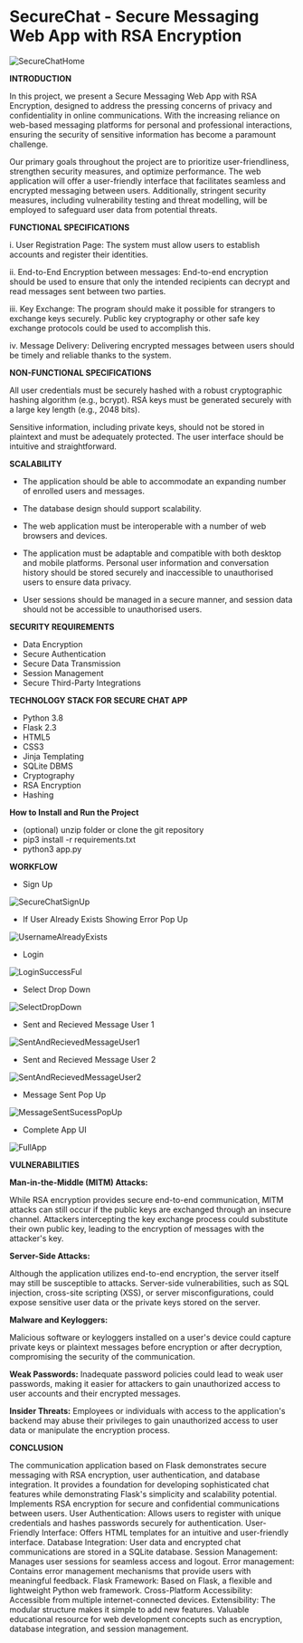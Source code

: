 # SecureChat - Secure Messaging Web App with RSA Encryption
![SecureChatHome](https://github.com/AkshayTakke/secureChat/assets/54357275/087b6cf8-05e9-46f9-96e1-0fa0b05087b7)

<b>INTRODUCTION</b>

In this  project, we present a Secure Messaging Web App with RSA Encryption, designed to address the pressing concerns of privacy and confidentiality in online communications. With the increasing reliance on web-based messaging platforms for personal and professional interactions, ensuring the security of sensitive information has become a paramount challenge.

Our primary goals throughout the project are to prioritize user-friendliness, strengthen security measures, and optimize performance. The web application will offer a user-friendly interface that facilitates seamless and encrypted messaging between users. Additionally, stringent security measures, including vulnerability testing and threat modelling, will be employed to safeguard user data from potential threats.

<b>FUNCTIONAL SPECIFICATIONS</b>

i.	User Registration Page: The system must allow users to establish accounts and register their identities.

ii.	End-to-End Encryption between messages: End-to-end encryption should be used to ensure that only the intended recipients can decrypt and read messages sent between two parties.

iii.	Key Exchange: The program should make it possible for strangers to exchange keys securely. Public key cryptography or other safe key exchange protocols could be used to accomplish this.

iv.	Message Delivery: Delivering encrypted messages between users should be timely and reliable thanks to the system.

<b>NON-FUNCTIONAL SPECIFICATIONS</b>

All user credentials must be securely hashed with a robust cryptographic hashing algorithm (e.g., bcrypt). RSA keys must be generated securely with a large key length (e.g., 2048 bits). 

Sensitive information, including private keys, should not be stored in plaintext and must be adequately protected. The user interface should be intuitive and straightforward.

<b>SCALABILITY</b> 

-	The application should be able to accommodate an expanding number of enrolled users and messages.
  
-	The database design should support scalability.
  
-	The web application must be interoperable with a number of web browsers and devices.
  
-	The application must be adaptable and compatible with both desktop and mobile platforms. Personal user information and conversation history should be stored securely and inaccessible to unauthorised users to ensure data privacy.
  
-	User sessions should be managed in a secure manner, and session data should not be accessible to unauthorised users.

<b>SECURITY REQUIREMENTS</b>

-	Data Encryption
-	Secure Authentication
-	Secure Data Transmission
-	Session Management
-	Secure Third-Party Integrations

<b>TECHNOLOGY STACK FOR SECURE CHAT APP</b>

-	Python 3.8
-	Flask 2.3
-	HTML5
-	CSS3
-	Jinja Templating
-	SQLite DBMS
-	Cryptography
-	RSA Encryption
-	Hashing

<b>How to Install and Run the Project</b>

- (optional) unzip folder or clone the git repository
- pip3 install -r requirements.txt
- python3 app.py

<b>WORKFLOW</b>

- Sign Up
  
![SecureChatSignUp](https://github.com/AkshayTakke/secureChat/assets/54357275/a563946e-fd75-45be-b1d0-796c9ec5715b)

- If User Already Exists Showing Error Pop Up

![UsernameAlreadyExists](https://github.com/AkshayTakke/secureChat/assets/54357275/e494a7e5-f56e-4193-8d39-0566d5fb75a3)

- Login

![LoginSuccessFul](https://github.com/AkshayTakke/secureChat/assets/54357275/0ccfb93f-0b28-45c3-bc22-9466a234e2b1)

- Select Drop Down

![SelectDropDown](https://github.com/AkshayTakke/secureChat/assets/54357275/01570186-65ac-4a3d-b434-261fc403755a)

- Sent and Recieved Message User 1

![SentAndRecievedMessageUser1](https://github.com/AkshayTakke/secureChat/assets/54357275/47c98d82-c95f-488b-ae69-047c5b65ed77)

- Sent and Recieved Message User 2

![SentAndRecievedMessageUser2](https://github.com/AkshayTakke/secureChat/assets/54357275/671767ad-39f2-41fb-8d67-75e7d17f2e86)

- Message Sent Pop Up

![MessageSentSucessPopUp](https://github.com/AkshayTakke/secureChat/assets/54357275/c10cd710-2c90-469b-8883-23ffbe70f4e0)

- Complete App UI

![FullApp](https://github.com/AkshayTakke/secureChat/assets/54357275/94a18dcb-1fb5-429e-9cc0-dbe7d9be34be)



<b>VULNERABILITIES</b>

<b>Man-in-the-Middle (MITM) Attacks:</b> 

While RSA encryption provides secure end-to-end communication, MITM attacks can still occur if the public keys are exchanged through an insecure channel. Attackers intercepting the key exchange process could substitute their own public key, leading to the encryption of messages with the attacker's key.

<b>Server-Side Attacks:</b>

Although the application utilizes end-to-end encryption, the server itself may still be susceptible to attacks. Server-side vulnerabilities, such as SQL injection, cross-site scripting (XSS), or server misconfigurations, could expose sensitive user data or the private keys stored on the server.

<b>Malware and Keyloggers:</b>

Malicious software or keyloggers installed on a user's device could capture private keys or plaintext messages before encryption or after decryption, compromising the security of the communication.

<b>Weak Passwords:</b> 
Inadequate password policies could lead to weak user passwords, making it easier for attackers to gain unauthorized access to user accounts and their encrypted messages.

<b>Insider Threats:</b>
Employees or individuals with access to the application's backend may abuse their privileges to gain unauthorized access to user data or manipulate the encryption process.

<b>CONCLUSION</b>

The communication application based on Flask demonstrates secure messaging with RSA encryption, user authentication, and database integration. It provides a foundation for developing sophisticated chat features while demonstrating Flask's simplicity and scalability potential. Implements RSA encryption for secure and confidential communications between users. User Authentication: Allows users to register with unique credentials and hashes passwords securely for authentication. User-Friendly Interface: Offers HTML templates for an intuitive and user-friendly interface. Database Integration: User data and encrypted chat communications are stored in a SQLite database. Session Management: Manages user sessions for seamless access and logout. Error management: Contains error management mechanisms that provide users with meaningful feedback. Flask Framework: Based on Flask, a flexible and lightweight Python web framework. Cross-Platform Accessibility: Accessible from multiple internet-connected devices. Extensibility: The modular structure makes it simple to add new features. Valuable educational resource for web development concepts such as encryption, database integration, and session management.


